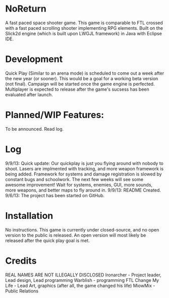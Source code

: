 NoReturn
========
A fast paced space shooter game.
This game is comparable to FTL crossed with a fast paced scrolling shooter implementing RPG elements.
Built on the Slick2d engine (which is built upon LWGJL framework) in Java with Eclipse IDE.


Development
========
Quick Play (Similar to an arena mode) is scheduled to come out a week after the new year (or sooner).
This would be a goal for a working beta version (not final).
Campaign will be started once the game engine is perfected.
Multiplayer is expected to release after the game's sucsess has been evaluated after launch.

Planned/WIP Features:
========
To be announced. Read log.


Log
========
9/9/13: Quick update: Our quickplay is just you flying around with nobody to shoot. Lasers are implmented with tracking,
and more weapon framework is being added. Framework for systems and damage registration is slowed by constant bugs and
schoolwork. The next few weeks will see some awesome improvement! Wait for systems, enemies, GUI, more sounds, more weapons,
and better maps to fly around in.
9/9/13: README Created.
9/6/13: The project has been started on GitHub. 


Installation
========
No instructions. This game is currently under closed-source, and no open version to the public is released.
An open version will most likely be released after the quick play goal is met.


Credits
========
REAL NAMES ARE NOT ILLEGALLY DISCLOSED
Ironarcher - Project leader, Lead design, Lead programming
Warblish - programming
FTL Change My Life - Lead Art, graphics (after all, the game changed his life)
MiowMix - Public Relations
